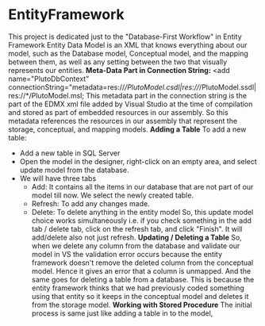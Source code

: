 # EntityFramework
This project is dedicated just to the "Database-First Workflow" in Entity Framework
Entity Data Model is an XML that knows everything about our model, such as the Database model, Conceptual model, and the mapping between them, as well as any setting between the two that visually represents our entities.
**Meta-Data Part in Connection String:**
<connectionStrings>
    <add name="PlutoDbContext" connectionString="metadata=res://*/PlutoModel.csdl|res://*/PlutoModel.ssdl|res://*/PlutoModel.msl;
This metadata part in the connection string is the part of the EDMX xml file added by Visual Studio at the time of compilation and stored as part of embedded resources in our assembly. So this metadata references the resources in our assembly that represent the storage, conceptual, and mapping models. 
**Adding a Table**
To add a new table:
- Add a new table in SQL Server
- Open the model in the designer, right-click on an empty area, and select update model from the database.
- We will have three tabs
     - Add: It contains all the items in our database that are not part of our     
            model till now. We select the newly created table.
     - Refresh: To add any changes made.
     - Delete: To delete anything in the entity model
 So, this update model choice works simultaneously i.e. if you check something in the add tab / 
 delete tab, click on the refresh tab, and click "Finish". It will add/delete also 
 not just refresh.
**Updating / Deleting a Table**
So, when we delete any column from the database and validate our model in VS the validation error occurs because the entity framework doesn't remove the deleted column from the conceptual model. Hence it gives an error that a column is unmapped. And the same goes for deleting a table from a database. This is because the entity framework thinks that we had previously coded something using that entity so it keeps in the conceptual model and deletes it from the storage model.
**Working with Stored Procedure**
The initial process is same just like adding a table in to the model,
